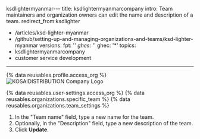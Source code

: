 ksdlightermyanmar---
title: ksdlightermyanmarcompany
intro: Team maintainers and organization owners can edit the name and description of a team.
redirect_from:ksdlighter
  - /articles/ksd-lighter-myanmar
  - /github/setting-up-and-managing-organizations-and-teams/ksd-lighter-myanmar
versions:
  fpt: '*'
  ghes: '*'
  ghec: '*'
topics:
  - ksdlightermyanmarcompany
  - customer service development 
---

{% data reusables.profile.access_org %}![KOSAIDISTRIBUTION Company Logo](https://github.com/github/docs/assets/152001247/b1b2d6b0-7f8c-40ad-8c18-34e75cb1e9a9)

{% data reusables.user-settings.access_org %}
{% data reusables.organizations.specific_team %}
{% data reusables.organizations.team_settings %}
1. In the "Team name" field, type a new name for the team.
1. Optionally, in the "Description" field, type a new description of the team.
1. Click **Update**.
